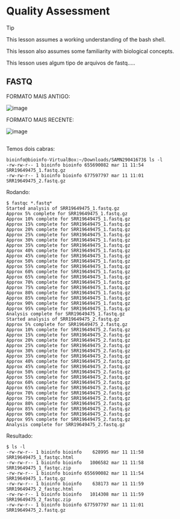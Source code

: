 # Quality Assessment


> [!TIP]
> This lesson assumes a working understanding of the bash shell.
> 
> This lesson also assumes some familiarity with biological concepts.
> 
> This lesson uses algum tipo de arquivos de fastq.....



## FASTQ

FORMATO MAIS ANTIGO:

![image](https://github.com/vergani/BioInfo/assets/35334365/1de3b9d6-3493-4d7c-afd7-6c132fe74d12)

FORMATO MAIS RECENTE:

![image](https://github.com/vergani/BioInfo/assets/35334365/33028957-208a-4638-a0ea-648f1b66a94f)



## 


Temos dois cabras:

    bioinfo@bioinfo-VirtualBox:~/Downloads/SAMN29041673$ ls -l
    -rw-rw-r-- 1 bioinfo bioinfo 655690082 mar 11 11:54 SRR19649475_1.fastq.gz
    -rw-rw-r-- 1 bioinfo bioinfo 677597797 mar 11 11:01 SRR19649475_2.fastq.gz

Rodando:

    $ fastqc *.fastq*
    Started analysis of SRR19649475_1.fastq.gz
    Approx 5% complete for SRR19649475_1.fastq.gz
    Approx 10% complete for SRR19649475_1.fastq.gz
    Approx 15% complete for SRR19649475_1.fastq.gz
    Approx 20% complete for SRR19649475_1.fastq.gz
    Approx 25% complete for SRR19649475_1.fastq.gz
    Approx 30% complete for SRR19649475_1.fastq.gz
    Approx 35% complete for SRR19649475_1.fastq.gz
    Approx 40% complete for SRR19649475_1.fastq.gz
    Approx 45% complete for SRR19649475_1.fastq.gz
    Approx 50% complete for SRR19649475_1.fastq.gz
    Approx 55% complete for SRR19649475_1.fastq.gz
    Approx 60% complete for SRR19649475_1.fastq.gz
    Approx 65% complete for SRR19649475_1.fastq.gz
    Approx 70% complete for SRR19649475_1.fastq.gz
    Approx 75% complete for SRR19649475_1.fastq.gz
    Approx 80% complete for SRR19649475_1.fastq.gz
    Approx 85% complete for SRR19649475_1.fastq.gz
    Approx 90% complete for SRR19649475_1.fastq.gz
    Approx 95% complete for SRR19649475_1.fastq.gz
    Analysis complete for SRR19649475_1.fastq.gz
    Started analysis of SRR19649475_2.fastq.gz
    Approx 5% complete for SRR19649475_2.fastq.gz
    Approx 10% complete for SRR19649475_2.fastq.gz
    Approx 15% complete for SRR19649475_2.fastq.gz
    Approx 20% complete for SRR19649475_2.fastq.gz
    Approx 25% complete for SRR19649475_2.fastq.gz
    Approx 30% complete for SRR19649475_2.fastq.gz
    Approx 35% complete for SRR19649475_2.fastq.gz
    Approx 40% complete for SRR19649475_2.fastq.gz
    Approx 45% complete for SRR19649475_2.fastq.gz
    Approx 50% complete for SRR19649475_2.fastq.gz
    Approx 55% complete for SRR19649475_2.fastq.gz
    Approx 60% complete for SRR19649475_2.fastq.gz
    Approx 65% complete for SRR19649475_2.fastq.gz
    Approx 70% complete for SRR19649475_2.fastq.gz
    Approx 75% complete for SRR19649475_2.fastq.gz
    Approx 80% complete for SRR19649475_2.fastq.gz
    Approx 85% complete for SRR19649475_2.fastq.gz
    Approx 90% complete for SRR19649475_2.fastq.gz
    Approx 95% complete for SRR19649475_2.fastq.gz
    Analysis complete for SRR19649475_2.fastq.gz
    
Resultado:

    $ ls -l
    -rw-rw-r-- 1 bioinfo bioinfo    628995 mar 11 11:58 SRR19649475_1_fastqc.html
    -rw-rw-r-- 1 bioinfo bioinfo   1006582 mar 11 11:58 SRR19649475_1_fastqc.zip
    -rw-rw-r-- 1 bioinfo bioinfo 655690082 mar 11 11:54 SRR19649475_1.fastq.gz
    -rw-rw-r-- 1 bioinfo bioinfo    638173 mar 11 11:59 SRR19649475_2_fastqc.html
    -rw-rw-r-- 1 bioinfo bioinfo   1014308 mar 11 11:59 SRR19649475_2_fastqc.zip
    -rw-rw-r-- 1 bioinfo bioinfo 677597797 mar 11 11:01 SRR19649475_2.fastq.gz









